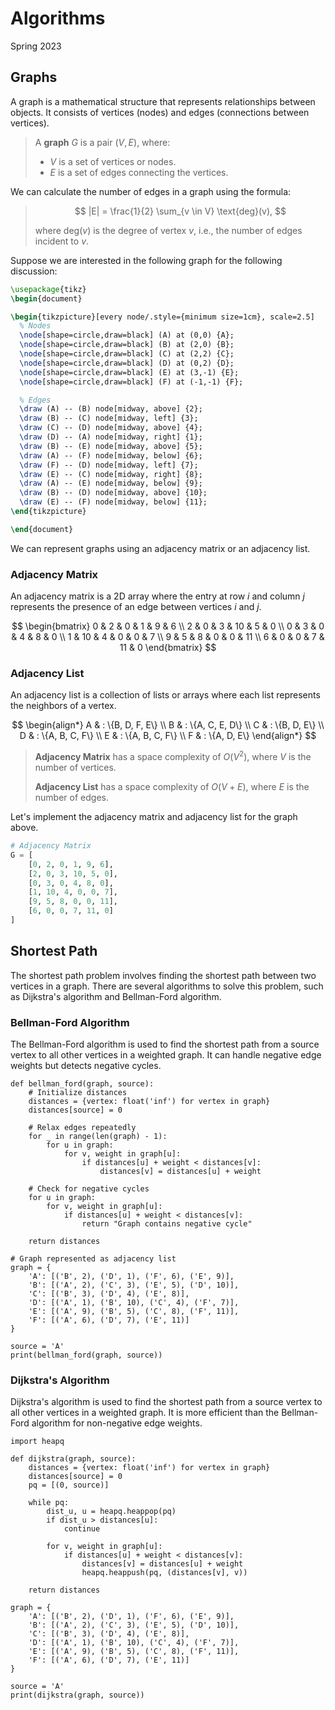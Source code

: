 # Algorithms

<span class="subtitle">
    Spring 2023
</span>

## Graphs

A graph is a mathematical structure that represents relationships between objects. It consists of vertices (nodes) and edges (connections between vertices).

<blockquote class="definition">

A **graph** $G$ is a pair $(V, E)$, where:

- $V$ is a set of vertices or nodes.
- $E$ is a set of edges connecting the vertices.

</blockquote>

We can calculate the number of edges in a graph using the formula:

<blockquote class="equation">

$$
|E| = \frac{1}{2} \sum_{v \in V} \text{deg}(v),
$$

where $\text{deg}(v)$ is the degree of vertex $v$, i.e., the number of edges incident to $v$.

</blockquote>

Suppose we are interested in the following graph for the following discussion:

```tikz
\usepackage{tikz}
\begin{document}

\begin{tikzpicture}[every node/.style={minimum size=1cm}, scale=2.5]
  % Nodes
  \node[shape=circle,draw=black] (A) at (0,0) {A};
  \node[shape=circle,draw=black] (B) at (2,0) {B};
  \node[shape=circle,draw=black] (C) at (2,2) {C};
  \node[shape=circle,draw=black] (D) at (0,2) {D};
  \node[shape=circle,draw=black] (E) at (3,-1) {E};
  \node[shape=circle,draw=black] (F) at (-1,-1) {F};

  % Edges
  \draw (A) -- (B) node[midway, above] {2};
  \draw (B) -- (C) node[midway, left] {3};
  \draw (C) -- (D) node[midway, above] {4};
  \draw (D) -- (A) node[midway, right] {1};
  \draw (B) -- (E) node[midway, above] {5};
  \draw (A) -- (F) node[midway, below] {6};
  \draw (F) -- (D) node[midway, left] {7};
  \draw (E) -- (C) node[midway, right] {8};
  \draw (A) -- (E) node[midway, below] {9};
  \draw (B) -- (D) node[midway, above] {10};
  \draw (E) -- (F) node[midway, below] {11};
\end{tikzpicture}

\end{document}
```

We can represent graphs using an adjacency matrix or an adjacency list.

### Adjacency Matrix

An adjacency matrix is a 2D array where the entry at row $i$ and column $j$ represents the presence of an edge between vertices $i$ and $j$.

$$
\begin{bmatrix}
0 & 2 & 0 & 1 & 9 & 6 \\
2 & 0 & 3 & 10 & 5 & 0 \\
0 & 3 & 0 & 4 & 8 & 0 \\
1 & 10 & 4 & 0 & 0 & 7 \\
9 & 5 & 8 & 0 & 0 & 11 \\
6 & 0 & 0 & 7 & 11 & 0
\end{bmatrix}
$$

### Adjacency List

An adjacency list is a collection of lists or arrays where each list represents the neighbors of a vertex.

$$
\begin{align*}
A & : \{B, D, F, E\} \\
B & : \{A, C, E, D\} \\
C & : \{B, D, E\} \\
D & : \{A, B, C, F\} \\
E & : \{A, B, C, F\} \\
F & : \{A, D, E\}
\end{align*}
$$

<blockquote class="important">

**Adjacency Matrix** has a space complexity of $O(V^2)$, where $V$ is the number of vertices.

**Adjacency List** has a space complexity of $O(V + E)$, where $E$ is the number of edges.

</blockquote>

Let's implement the adjacency matrix and adjacency list for the graph above.

```python
# Adjacency Matrix
G = [
    [0, 2, 0, 1, 9, 6],
    [2, 0, 3, 10, 5, 0],
    [0, 3, 0, 4, 8, 0],
    [1, 10, 4, 0, 0, 7],
    [9, 5, 8, 0, 0, 11],
    [6, 0, 0, 7, 11, 0]
]
```

## Shortest Path

The shortest path problem involves finding the shortest path between two vertices in a graph. There are several algorithms to solve this problem, such as Dijkstra's algorithm and Bellman-Ford algorithm.

### Bellman-Ford Algorithm

The Bellman-Ford algorithm is used to find the shortest path from a source vertex to all other vertices in a weighted graph. It can handle negative edge weights but detects negative cycles.

```execute-python
def bellman_ford(graph, source):
    # Initialize distances
    distances = {vertex: float('inf') for vertex in graph}
    distances[source] = 0

    # Relax edges repeatedly
    for _ in range(len(graph) - 1):
        for u in graph:
            for v, weight in graph[u]:
                if distances[u] + weight < distances[v]:
                    distances[v] = distances[u] + weight

    # Check for negative cycles
    for u in graph:
        for v, weight in graph[u]:
            if distances[u] + weight < distances[v]:
                return "Graph contains negative cycle"

    return distances

# Graph represented as adjacency list
graph = {
    'A': [('B', 2), ('D', 1), ('F', 6), ('E', 9)],
    'B': [('A', 2), ('C', 3), ('E', 5), ('D', 10)],
    'C': [('B', 3), ('D', 4), ('E', 8)],
    'D': [('A', 1), ('B', 10), ('C', 4), ('F', 7)],
    'E': [('A', 9), ('B', 5), ('C', 8), ('F', 11)],
    'F': [('A', 6), ('D', 7), ('E', 11)]
}

source = 'A'
print(bellman_ford(graph, source))
```

### Dijkstra's Algorithm

Dijkstra's algorithm is used to find the shortest path from a source vertex to all other vertices in a weighted graph. It is more efficient than the Bellman-Ford algorithm for non-negative edge weights.

```execute-python
import heapq

def dijkstra(graph, source):
    distances = {vertex: float('inf') for vertex in graph}
    distances[source] = 0
    pq = [(0, source)]

    while pq:
        dist_u, u = heapq.heappop(pq)
        if dist_u > distances[u]:
            continue

        for v, weight in graph[u]:
            if distances[u] + weight < distances[v]:
                distances[v] = distances[u] + weight
                heapq.heappush(pq, (distances[v], v))

    return distances

graph = {
    'A': [('B', 2), ('D', 1), ('F', 6), ('E', 9)],
    'B': [('A', 2), ('C', 3), ('E', 5), ('D', 10)],
    'C': [('B', 3), ('D', 4), ('E', 8)],
    'D': [('A', 1), ('B', 10), ('C', 4), ('F', 7)],
    'E': [('A', 9), ('B', 5), ('C', 8), ('F', 11)],
    'F': [('A', 6), ('D', 7), ('E', 11)]
}

source = 'A'
print(dijkstra(graph, source))
```

